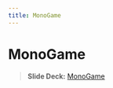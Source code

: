 ```yaml
---
title: MonoGame
---
```


# MonoGame

> __Slide Deck:__ [MonoGame](https://docs.google.com/presentation/d/1YyHkqHiDtze5pHBGL-y25z2yAi6EIXkfH5zCgB-IUGo/edit?usp=sharing)